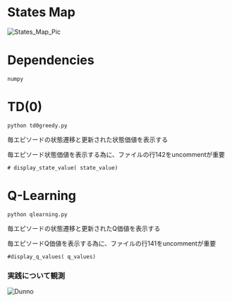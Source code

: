# States Map
![States_Map_Pic](https://github.com/dosssman/tansaku_report/blob/master/img/states_map.png?raw=true)
# Dependencies
```
numpy
```

# TD(0)
```
python td0greedy.py
```
毎エピソードの状態遷移と更新された状態価値を表示する

毎エピソード状態価値を表示する為に、ファイルの行142をuncommentが重要
```
# display_state_value( state_value)
```

# Q-Learning
```
python qlearning.py
```
毎エピソードの状態遷移と更新されたQ価値を表示する

毎エピソードQ価値を表示する為に、ファイルの行141をuncommentが重要
```
#display_q_values( q_values)
```
### 実践について観測
![Dunno](https://github.com/dosssman/tansaku_report/blob/master/img/meme.jpg?raw=true)
